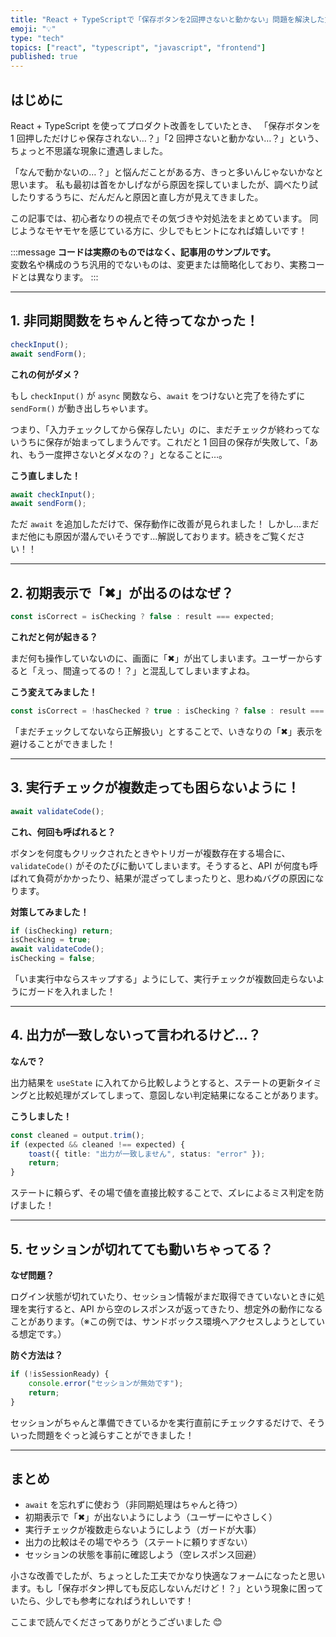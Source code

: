 ```yaml
---
title: "React + TypeScriptで「保存ボタンを2回押さないと動かない」問題を解決した方法"
emoji: "💡"
type: "tech"
topics: ["react", "typescript", "javascript", "frontend"]
published: true
---
```


## はじめに

React + TypeScript を使ってプロダクト改善をしていたとき、
「保存ボタンを 1 回押しただけじゃ保存されない…？」「2 回押さないと動かない…？」という、ちょっと不思議な現象に遭遇しました。

「なんで動かないの…？」と悩んだことがある方、きっと多いんじゃないかなと思います。
私も最初は首をかしげながら原因を探していましたが、調べたり試したりするうちに、だんだんと原因と直し方が見えてきました。

この記事では、初心者なりの視点でその気づきや対処法をまとめています。
同じようなモヤモヤを感じている方に、少しでもヒントになれば嬉しいです！

:::message
**コードは実際のものではなく、記事用のサンプルです。**  
変数名や構成のうち汎用的でないものは、変更または簡略化しており、実務コードとは異なります。
:::

---

## 1. 非同期関数をちゃんと待ってなかった！

```ts
checkInput();
await sendForm();
```

**これの何がダメ？**

もし `checkInput()` が `async` 関数なら、`await` をつけないと完了を待たずに `sendForm()` が動き出しちゃいます。

つまり、「入力チェックしてから保存したい」のに、まだチェックが終わってないうちに保存が始まってしまうんです。これだと 1 回目の保存が失敗して、「あれ、もう一度押さないとダメなの？」となることに…。

**こう直しました！**

```ts
await checkInput();
await sendForm();
```

ただ `await` を追加しただけで、保存動作に改善が見られました！
しかし...まだまだ他にも原因が潜んでいそうです...解説しております。続きをご覧ください！！

---

## 2. 初期表示で「✖」が出るのはなぜ？

```ts
const isCorrect = isChecking ? false : result === expected;
```

**これだと何が起きる？**

まだ何も操作していないのに、画面に「✖」が出てしまいます。ユーザーからすると「えっ、間違ってるの！？」と混乱してしまいますよね。

**こう変えてみました！**

```ts
const isCorrect = !hasChecked ? true : isChecking ? false : result === expected;
```

「まだチェックしてないなら正解扱い」とすることで、いきなりの「✖」表示を避けることができました！

---

## 3. 実行チェックが複数走っても困らないように！

```ts
await validateCode();
```

**これ、何回も呼ばれると？**

ボタンを何度もクリックされたときやトリガーが複数存在する場合に、`validateCode()` がそのたびに動いてしまいます。そうすると、API が何度も呼ばれて負荷がかかったり、結果が混ざってしまったりと、思わぬバグの原因になります。

**対策してみました！**

```ts
if (isChecking) return;
isChecking = true;
await validateCode();
isChecking = false;
```

「いま実行中ならスキップする」ようにして、実行チェックが複数回走らないようにガードを入れました！

---

## 4. 出力が一致しないって言われるけど…？

**なんで？**

出力結果を `useState` に入れてから比較しようとすると、ステートの更新タイミングと比較処理がズレてしまって、意図しない判定結果になることがあります。

**こうしました！**

```ts
const cleaned = output.trim();
if (expected && cleaned !== expected) {
	toast({ title: "出力が一致しません", status: "error" });
	return;
}
```

ステートに頼らず、その場で値を直接比較することで、ズレによるミス判定を防げました！

---

## 5. セッションが切れてても動いちゃってる？

**なぜ問題？**

ログイン状態が切れていたり、セッション情報がまだ取得できていないときに処理を実行すると、API から空のレスポンスが返ってきたり、想定外の動作になることがあります。（※この例では、サンドボックス環境へアクセスしようとしている想定です。）

**防ぐ方法は？**

```ts
if (!isSessionReady) {
	console.error("セッションが無効です");
	return;
}
```

セッションがちゃんと準備できているかを実行直前にチェックするだけで、そういった問題をぐっと減らすことができました！

---

## まとめ

- `await` を忘れずに使おう（非同期処理はちゃんと待つ）
- 初期表示で「✖」が出ないようにしよう（ユーザーにやさしく）
- 実行チェックが複数走らないようにしよう（ガードが大事）
- 出力の比較はその場でやろう（ステートに頼りすぎない）
- セッションの状態を事前に確認しよう（空レスポンス回避）

小さな改善でしたが、ちょっとした工夫でかなり快適なフォームになったと思います。もし「保存ボタン押しても反応しないんだけど！？」という現象に困っていたら、少しでも参考になればうれしいです！

ここまで読んでくださってありがとうございました 😊
